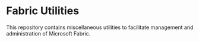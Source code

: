 # Fabric Utilities
This repository contains miscellaneous utilities to facilitate management and administration of Microsoft Fabric.
